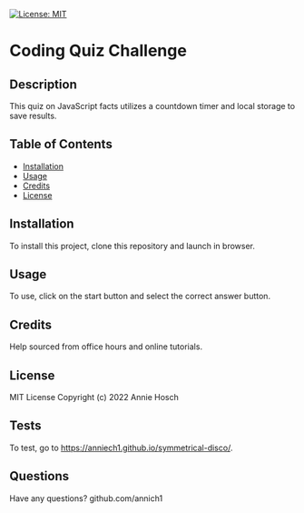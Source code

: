 
[![License: MIT](https://img.shields.io/badge/License-MIT-yellow.svg)](https://opensource.org/licenses/MIT)

# Coding Quiz Challenge
## Description
This quiz on JavaScript facts utilizes a countdown timer and local storage to save results.

## Table of Contents
- [Installation](#installation)
- [Usage](#usage)
- [Credits](#credits)
- [License](#license)


## Installation
To install this project, clone this repository and launch in browser.

## Usage
To use, click on the start button and select the correct answer button.
                           
## Credits 
Help sourced from office hours and online tutorials.

## License
MIT License Copyright (c) 2022 Annie Hosch 

## Tests
To test, go to https://anniech1.github.io/symmetrical-disco/.

## Questions
Have any questions?
github.com/annich1                  
    